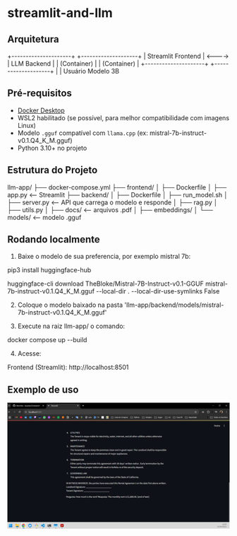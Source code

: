 # streamlit-and-llm

## Arquitetura

+---------------------+         +--------------------+
|  Streamlit Frontend | <---->  |    LLM Backend     |
|     (Container)     |         |    (Container)     |
+---------------------+         +--------------------+
          |                              |
      Usuário                        Modelo 3B


## Pré-requisitos

- [Docker Desktop](https://www.docker.com/products/docker-desktop/)
- WSL2 habilitado (se possível, para melhor compatibilidade com imagens Linux)
- Modelo `.gguf` compatível com `llama.cpp` (ex: mistral-7b-instruct-v0.1.Q4_K_M.gguf)
- Python 3.10+ no projeto

## Estrutura do Projeto

llm-app/
├── docker-compose.yml
├── frontend/
│   ├── Dockerfile
│   ├── app.py  <-- Streamlit
├── backend/
│   ├── Dockerfile
│   ├── run_model.sh
│   ├── server.py  <-- API que carrega o modelo e responde
│   ├── rag.py
│   ├── utils.py
│   ├── docs/      <-- arquivos .pdf
│   ├── embeddings/
│   └── models/    <-- modelo .gguf


## Rodando localmente

1) Baixe o modelo de sua preferencia, por exemplo mistral 7b:

pip3 install huggingface-hub

huggingface-cli download TheBloke/Mistral-7B-Instruct-v0.1-GGUF mistral-7b-instruct-v0.1.Q4_K_M.gguf --local-dir . --local-dir-use-symlinks False

2) Coloque o modelo baixado na pasta 'llm-app/backend/models/mistral-7b-instruct-v0.1.Q4_K_M.gguf'

3) Execute na raiz llm-app/ o comando:

docker compose up --build

4) Acesse:

Frontend (Streamlit): http://localhost:8501

## Exemplo de uso

![alt text](llm-app/others/image.png)